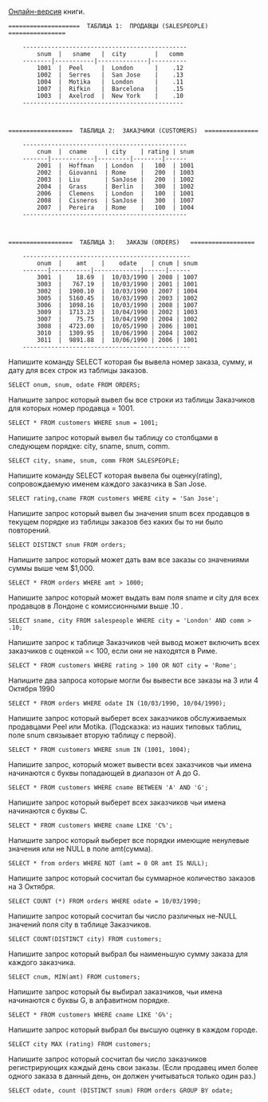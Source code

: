 [Онлайн-версия](http://www.sql.ru/docs/sql/u_sql/index.shtml) книги.  
  
  
	====================  ТАБЛИЦА 1:  ПРОДАВЦЫ (SALESPEOPLE)  ================  
	
		----------------------------------------------  
			snum  |   sname   |  city        |   comm
		--------|-----------|--------------|----------
			1001  |  Peel     |  London      |    .12
			1002  |  Serres   |  San Jose    |    .13
			1004  |  Motika   |  London      |    .11
			1007  |  Rifkin   |  Barcelona   |    .15
			1003  |  Axelrod  |  New York    |    .10
		---------------------------------------------
	
	
	
	==================  ТАБЛИЦА 2:  ЗАКАЗЧИКИ (CUSTOMERS)  ===============
	
		----------------------------------------------
			cnum  |  cname     | city    | rating | snum
		-------|------------|---------|--------|------
			2001  |  Hoffman   | London  |   100  | 1001
			2002  |  Giovanni  | Rome    |   200  | 1003
			2003  |  Liu       | SanJose |   200  | 1002
			2004  |  Grass     | Berlin  |   300  | 1002
			2006  |  Clemens   | London  |   100  | 1001
			2008  |  Cisneros  | SanJose |   300  | 1007
			2007  |  Pereira   | Rome    |   100  | 1004
		----------------------------------------------
	
	
	
	==================  ТАБЛИЦА 3:   ЗАКАЗЫ (ORDERS)   ==================
	
		-----------------------------------------------
			onum  |    amt    |    odate    | cnum | snum
		-------|-----------|-------------|------|------
			3001  |    18.69  |  10/03/1990 | 2008 | 1007
			3003  |   767.19  |  10/03/1990 | 2001 | 1001
			3002  |  1900.10  |  10/03/1990 | 2007 | 1004
			3005  |  5160.45  |  10/03/1990 | 2003 | 1002
			3006  |  1098.16  |  10/03/1990 | 2008 | 1007
			3009  |  1713.23  |  10/04/1990 | 2002 | 1003
			3007  |    75.75  |  10/04/1990 | 2004 | 1002
			3008  |  4723.00  |  10/05/1990 | 2006 | 1001
			3010  |  1309.95  |  10/06/1990 | 2004 | 1002
			3011  |  9891.88  |  10/06/1990 | 2006 | 1001
		-----------------------------------------------

  
Напишите команду SELECT которая бы вывела номер заказа, сумму, и дату для всех строк из таблицы заказов.  
  
	SELECT onum, snum, odate FROM ORDERS;
  
Напишите запрос который вывел бы все строки из таблицы Заказчиков для которых номер продавца = 1001.  
  
	SELECT * FROM customers WHERE snum = 1001;  
  
Напишите запрос который вывел бы таблицу со столбцами в следующем порядке: city, sname, snum, comm.  
  
	SELECT city, sname, snum, comm FROM SALESPEOPLE;
  
Напишите команду SELECT которая вывела бы оценку(rating), сопровождаемую именем каждого заказчика в San Jose.  
  
	SELECT rating,cname FROM customers WHERE city = 'San Jose';
  
Напишите запрос который вывел бы значения snum всех продавцов в текущем порядке из таблицы заказов без каких бы то ни было повторений.  
  
	SELECT DISTINCT snum FROM orders;
  
Напишите запрос который может дать вам все заказы со значениями суммы выше чем $1,000.   
  
	SELECT * FROM orders WHERE amt > 1000;
  
Напишите запрос который может выдать вам поля sname и city для всех продавцов в Лондоне с комиссионными выше .10 .  
  
	SELECT sname, city FROM salespeople WHERE city = 'London' AND comm > .10;
  
Напишите запрос к таблице Заказчиков чей вывод может включить всех заказчиков с оценкой =< 100, если они не находятся в Риме.   
  
	SELECT * FROM customers WHERE rating > 100 OR NOT city = 'Rome';
   
Напишите два запроса которые могли бы вывести все заказы на 3 или 4 Октября 1990   
  
	SELECT * FROM orders WHERE odate IN (10/03/1990, 10/04/1990);
  
Напишите запрос который выберет всех заказчиков обслуживаемых продавцами Peel или Motika. (Подсказка: из наших типовых таблиц, поле snum связывает вторую таблицу с первой).   
   
	SELECT * FROM customers WHERE snum IN (1001, 1004);
   
Напишите запрос, который может вывести всех заказчиков чьи имена начинаются с буквы попадающей в диапазон от A до G.  
  
	SELECT * FROM customers WHERE cname BETWEEN 'A' AND 'G';
  
Напишите запрос который выберет всех заказчиков чьи имена начинаются с буквы C.   
  
	SELECT * FROM customers WHERE cname LIKE 'C%';
  
Напишите запрос который выберет все порядки имеющие ненулевые значения или не NULL в поле amt(сумма).   
  
	SELECT * from orders WHERE NOT (amt = 0 OR amt IS NULL); 
  
Напишите запрос который сосчитал бы суммарное количество заказов на 3 Октября.  
  
	SELECT COUNT (*) FROM orders WHERE odate = 10/03/1990;
  
Напишите запрос который сосчитал бы число различных не-NULL значений поля city в таблице Заказчиков.   
  
	SELECT COUNT(DISTINCT city) FROM customers;
  
Напишите запрос который выбрал бы наименьшую сумму заказа для каждого заказчика.  
  
	SELECT cnum, MIN(amt) FROM customers;
  
Напишите запрос который бы выбирал заказчиков, чьи имена начинаются с буквы G, в алфавитном порядке.  
  
	SELECT * FROM customers WHERE cname LIKE 'G%';
  
Напишите запрос который выбрал бы высшую оценку в каждом городе.  
  
	SELECT city MAX (rating) FROM customers;
  
Напишите запрос который сосчитал бы число заказчиков регистрирующих каждый день свои заказы. (Если продавец имел более одного заказа в данный день, он должен учитываться только один раз.)  
  
	SELECT odate, count (DISTINCT snum) FROM orders GROUP BY odate;
